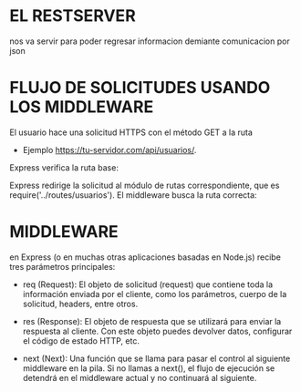 # EL RESTSERVER 
nos va servir para poder regresar informacion demiante comunicacion por json 

# FLUJO DE SOLICITUDES USANDO LOS MIDDLEWARE
El usuario hace una solicitud HTTPS con el método GET a la ruta 
*  Ejemplo
https://tu-servidor.com/api/usuarios/.

Express verifica la ruta base:

Express redirige la solicitud al módulo de rutas correspondiente, que es require('../routes/usuarios').
El middleware busca la ruta correcta:

# MIDDLEWARE
 en Express (o en muchas otras aplicaciones basadas en Node.js) recibe tres parámetros principales:

* req (Request):
 El objeto de solicitud (request) que contiene toda la información enviada por el cliente, como los parámetros, cuerpo de la solicitud, headers, entre otros.

* res (Response):
 El objeto de respuesta que se utilizará para enviar la respuesta al cliente. Con este objeto puedes devolver datos, configurar el código de estado HTTP, etc.

* next (Next):
 Una función que se llama para pasar el control al siguiente middleware en la pila. Si no llamas a next(), el flujo de ejecución se detendrá en el middleware actual y no continuará al siguiente.
